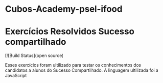 # Cubos-Academy-psel-ifood
# Exercícios Resolvidos Sucesso compartilhado

[![Build Status](open source)

Esses exercícios foram ultilizado para testar os conhecimentos dos candidatos a alunos do Sucesso Compartilhado.
A linguagem ultilizada foi a JavaScript

